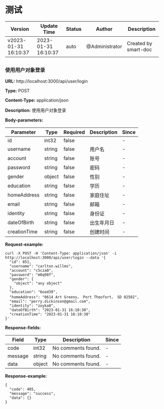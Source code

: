 # 测试

| Version | Update Time | Status | Author | Description |
|---------|-------------|--------|--------|-------------|
|v2023-01-31 16:10:37|2023-01-31 16:10:37|auto|@Administrator|Created by smart-doc|



## 
### 使用用户对象登录
**URL:** http://localhost:3000/api/user/login

**Type:** POST


**Content-Type:** application/json

**Description:** 使用用户对象登录

**Body-parameters:**

| Parameter | Type | Required | Description | Since |
|-----------|------|----------|-------------|-------|
|id|int32|false||-|
|username|string|false|用户名|-|
|account|string|false|账号|-|
|password|string|false|密码|-|
|gender|object|false|性别|-|
|education|string|false|学历|-|
|homeAddress|string|false|家庭住址|-|
|email|string|false|邮箱|-|
|identity|string|false|身份证|-|
|dateOfBirth|string|false|出生年月日|-|
|creationTime|string|false|创建时间|-|

**Request-example:**
```
curl -X POST -H 'Content-Type: application/json' -i http://localhost:3000/api/user/login --data '{
  "id": 851,
  "username": "carlton.willms",
  "account": "c5cza0",
  "password": "m0q98f",
  "gender": {
    "object": "any object"
  },
  "education": "6oad39",
  "homeAddress": "0614 Art Greens， Port Theofort， SD 02502",
  "email": "perry.dickinson@gmail.com",
  "identity": "zoyka8",
  "dateOfBirth": "2023-01-31 16:10:38",
  "creationTime": "2023-01-31 16:10:38"
}'
```
**Response-fields:**

| Field | Type | Description | Since |
|-------|------|-------------|-------|
|code|int32|No comments found.|-|
|message|string|No comments found.|-|
|data|object|No comments found.|-|

**Response-example:**
```
{
  "code": 405,
  "message": "success",
  "data": {}
}
```


